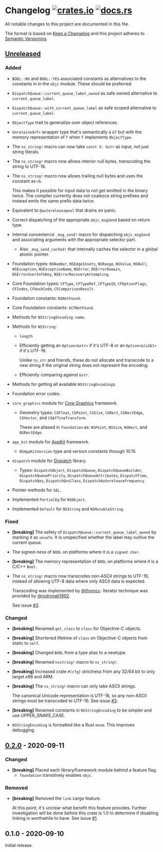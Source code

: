 # Changelog [![crates.io][crate-badge]][crate] [![docs.rs][docs-badge]][crate]

All notable changes to this project are documented in this file.

The format is based on [Keep a Changelog] and this project adheres to
[Semantic Versioning].

## [Unreleased]

### Added

- `BOOL::NO` and `BOOL::YES` associated constants as alternatives to the
  constants in in the `objc` module. These should be preferred.

- `DispatchQueue::current_queue_label_owned` as safe owned alternative to
  `current_queue_label`.

- `DispatchQueue::with_current_queue_label` as safe scoped alternative to
  `current_queue_label`.

- `ObjectType` trait to generalize over object references.

- `Unretained<T>` wrapper type that's semantically a `&T` but with the memory
  representation of `T` when `T` implements `ObjectType`.

- The `ns_string!` macro can now take `const X: &str` as input, not just string
  literals.

- The `ns_string!` macro now allows interior null bytes, transcoding the string
  to UTF-16.

- The `ns_string!` macro now allows trailing null bytes and uses the constant
  as-is.

  This makes it possible for input data to not get emitted in the binary twice.
  The compiler currently does not coalesce string prefixes and instead emits the
  same prefix data twice.

- Equivalent to `@autoreleasepool` that drains on panic.

- Correct dispatching of the appropriate `objc_msgSend` based on return type.

- Internal convenience `_msg_send!` macro for dispatching `objc_msgSend` and
  associating arguments with the appropriate selector part.

  - Also `_msg_send_cached!` that internally caches the selector in a global
    atomic pointer.

- Foundation types: `NSNumber`, `NSEdgeInsets`, `NSRange`, `NSValue`, `NSNull`,
  `NSException`, `NSExceptionName`, `NSError`, `NSErrorDomain`, `NSErrorUserInfoKey`, `NSErrorRecoveryAttempting`.

- Core Foundation types: `CFType`, `CFTypeRef`, `CFTypeID`, `CFOptionFlags`,
  `CFIndex`, `CFHashCode`, `CFComparisonResult`.

- Foundation constants: `NSNotFound`.

- Core Foundation constants: `kCFNotFound`.

- Methods for `NSStringEncoding`: `name`.

- Methods for `NSString`:

  - `length`

  - Efficiently getting an `Option<&str>` if it's UTF-8 or an `Option<&[u16]>` if it's UTF-16.

    Unlike `to_str` and friends, these do not allocate and transcode to a new
    string if the original string does not represent the encoding.

  - Efficiently comparing against `&str`.

- Methods for getting all available `NSStringEncoding`s.

- Foundation error codes.

- `core_graphics` module for [Core Graphics](https://developer.apple.com/documentation/coregraphics)
  framework.

  - Geometry types: `CGFloat`, `CGPoint`, `CGSize`, `CGRect`, `CGRectEdge`,
    `CGVector`, and `CGAffineTransform`.

    These are aliased in `foundation` as: `NSPoint`, `NSSize`, `NSRect`, and
    `NSRectEdge`.

- `app_kit` module for [AppKit](https://developer.apple.com/documentation/appkit)
  framework.

  - `NSAppKitVersion` type and version constants through 10.15.

- `dispatch` module for [Dispatch](https://developer.apple.com/documentation/dispatch)
  library.

  - Types: `DispatchObject`, `DispatchQueue`, `DispatchQueueBuilder`,
    `DispatchQueuePriority`, `DispatchQueueAttributes`, `DispatchTime`,
    `DispatchQos`, `DispatchQosClass`, `DispatchAutoreleaseFrequency`.

- Pointer methods for `SEL`.

- Implemented `PartialEq` for `NSObject`.

- Implemented `Default` for `NSString` and `NSMutableString`.

### Fixed

- **\[breaking\]** The safety of `DispatchQueue::current_queue_label_owned` by
  marking it as `unsafe`. It is unspecified whether the label may outlive the
  current queue.

- The signed-ness of `BOOL` on platforms where it is a `signed char`.

- **\[breaking\]** The memory representation of `BOOL` on platforms where it is
  a C/C++ `Bool`.

- The `ns_string!` macro now transcodes non-ASCII strings to UTF-16, instead of
  allowing UTF-8 data where only ASCII data is expected.

  Transcoding was implemented by [@thomcc]. Iterator technique was provided by
  [@rodrimati1992].

  See issue [#3].

### Changed

- **\[breaking\]** Renamed `get_class` to `class` for Objective-C objects.

- **\[breaking\]** Shortened lifetime of `class` on Objective-C objects from
  static to `self`.

- **\[breaking\]** Changed `BOOL` from a type alias to a newtype.

- **\[breaking\]** Renamed `nsstring!` macro to `ns_string!`.

- **\[breaking\]** Increased crate `#[cfg]` strictness from any 32/64 bit to
  only target x86 and ARM.

- **\[breaking\]**  The `ns_string!` macro can only take ASCII strings.

  The canonical Unicode representation is UTF-16, so any non-ASCII strings must
  be transcoded to UTF-16. See issue [#3].

- **\[breaking\]** Renamed constants in `NSStringEncoding` to be simpler and use
  UPPER_SNAKE_CASE.

- `NSStringEncoding` is formatted like a Rust `enum`. This improves debugging.

## [0.2.0] - 2020-09-11

### Changed

- **\[breaking\]** Placed each library/framework module behind a feature flag.
  - `foundation` transitively enables `objc`.

### Removed

- **\[breaking\]** Removed the `link` cargo feature.

  At this point, it's unclear what benefit this feature provides. Further
  investigation will be done before this crate is 1.0 to determine if disabling
  linking is worthwhile to have. See issue [#1].

## 0.1.0 - 2020-09-10

Initial release.

[crate]:       https://crates.io/crates/fruity
[crate-badge]: https://img.shields.io/crates/v/fruity.svg
[docs]:        https://docs.rs/fruity
[docs-badge]:  https://docs.rs/fruity/badge.svg

[Keep a Changelog]:    http://keepachangelog.com/en/1.0.0/
[Semantic Versioning]: http://semver.org/spec/v2.0.0.html

[@thomcc]: https://github.com/thomcc
[@rodrimati1992]: https://github.com/rodrimati1992

[#3]: https://github.com/nvzqz/fruity/issues/3
[#1]: https://github.com/nvzqz/fruity/issues/1

[Unreleased]: https://github.com/nvzqz/fruity/compare/v0.2.0...HEAD
[0.2.0]:      https://github.com/nvzqz/fruity/compare/v0.1.0...v0.2.0
